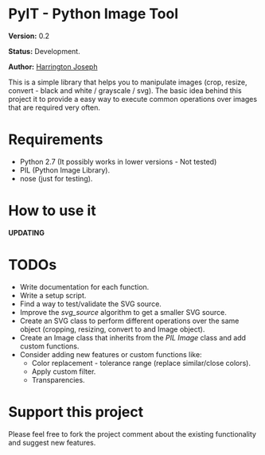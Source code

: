 PyIT - Python Image Tool
========================

**Version:** 0.2

**Status:** Development.

**Author:** [Harrington Joseph](http://hjoseph.com)

This is a simple library that helps you to manipulate images (crop, resize, convert - black and white / grayscale / svg). The basic idea behind this project it to provide a easy way to execute common operations over images that are required very often.

# Requirements

+ Python 2.7 (It possibly works in lower versions - Not tested)
+ PIL (Python Image Library).
+ nose (just for testing).

# How to use it

**UPDATING**
<!--
It's very simple. Currently the library just has the following main functions:

+ *black_and_white*
+ *grayscale*
+ *resize_and_crop*
+ *svg_source*

So, how to use it?

	import pyit
	import Image # this is part of the PIL

	image = Image.open('foo.jpg')

	# Black and white
	# Getting a black and white image from the original one
	new_image = pyit.black_and_white(image)
	new_image.save('foo_black_and_white.jpg')

	# Grayscale
	# Getting a grayscale image from the original one
	new_image = pyit.grayscale(image)
	new_image.save('foo_grayscale.jpg')

	# Crop and resize
	# Getting a 800px x 600px image from the original one
	new_image = pyit.resize_and_crop(image, 800, 600)
	new_image.save('foo_800x600.jpg')

	# Converting to SVG
	# Getting SVC source from and image.
	svg_source = pyit.svg_source(image)
	svg_file = open('foo.svg', 'w')
	svg_file.write(svg_source)
	svg_file.close()
-->
# TODOs

+ Write documentation for each function.
+ Write a setup script.
+ Find a way to test/validate the SVG source.
+ Improve the *svg_source* algorithm to get a smaller SVG source.
+ Create an SVG class to perform different operations over the same object (cropping, resizing, convert to and Image object).
+ Create an Image class that inherits from the *PIL Image* class and add custom functions.
+ Consider adding new features or custom functions like:
 	+ Color replacement - tolerance range (replace similar/close colors).
	+ Apply custom filter.
	+ Transparencies.	

# Support this project

Please feel free to fork the project comment about the existing functionality and suggest new features.

